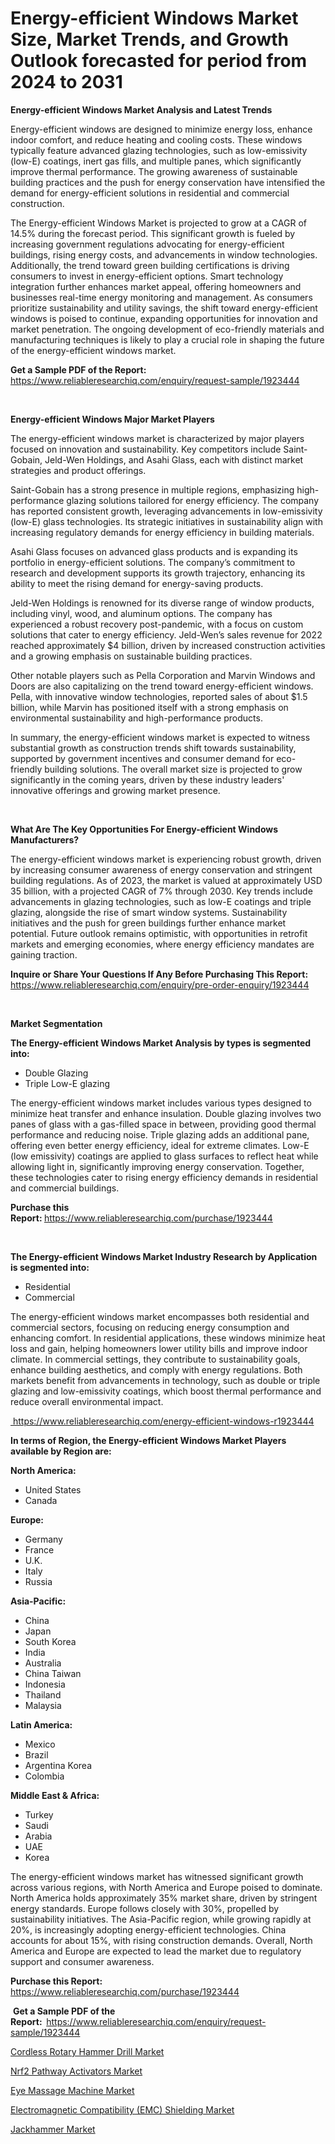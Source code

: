 <p><h1>Energy-efficient Windows Market Size, Market Trends, and Growth Outlook forecasted for period from 2024 to 2031</h1></p><p><strong>Energy-efficient Windows Market Analysis and Latest Trends</strong></p>
<p><p>Energy-efficient windows are designed to minimize energy loss, enhance indoor comfort, and reduce heating and cooling costs. These windows typically feature advanced glazing technologies, such as low-emissivity (low-E) coatings, inert gas fills, and multiple panes, which significantly improve thermal performance. The growing awareness of sustainable building practices and the push for energy conservation have intensified the demand for energy-efficient solutions in residential and commercial construction.</p><p>The Energy-efficient Windows Market is projected to grow at a CAGR of 14.5% during the forecast period. This significant growth is fueled by increasing government regulations advocating for energy-efficient buildings, rising energy costs, and advancements in window technologies. Additionally, the trend toward green building certifications is driving consumers to invest in energy-efficient options. Smart technology integration further enhances market appeal, offering homeowners and businesses real-time energy monitoring and management. As consumers prioritize sustainability and utility savings, the shift toward energy-efficient windows is poised to continue, expanding opportunities for innovation and market penetration. The ongoing development of eco-friendly materials and manufacturing techniques is likely to play a crucial role in shaping the future of the energy-efficient windows market.</p></p>
<p><strong>Get a Sample PDF of the Report:&nbsp;</strong> <a href="https://www.reliableresearchiq.com/enquiry/request-sample/1923444?utm_campaign=1121&utm_medium=2&utm_source=Github&utm_content=ia&utm_term=24102024&utm_id=energy-efficient-windows">https://www.reliableresearchiq.com/enquiry/request-sample/1923444</a></p>
<p>&nbsp;</p>
<p><strong>Energy-efficient Windows Major Market Players</strong></p>
<p><p>The energy-efficient windows market is characterized by major players focused on innovation and sustainability. Key competitors include Saint-Gobain, Jeld-Wen Holdings, and Asahi Glass, each with distinct market strategies and product offerings.</p><p>Saint-Gobain has a strong presence in multiple regions, emphasizing high-performance glazing solutions tailored for energy efficiency. The company has reported consistent growth, leveraging advancements in low-emissivity (low-E) glass technologies. Its strategic initiatives in sustainability align with increasing regulatory demands for energy efficiency in building materials.</p><p>Asahi Glass focuses on advanced glass products and is expanding its portfolio in energy-efficient solutions. The company’s commitment to research and development supports its growth trajectory, enhancing its ability to meet the rising demand for energy-saving products.</p><p>Jeld-Wen Holdings is renowned for its diverse range of window products, including vinyl, wood, and aluminum options. The company has experienced a robust recovery post-pandemic, with a focus on custom solutions that cater to energy efficiency. Jeld-Wen’s sales revenue for 2022 reached approximately $4 billion, driven by increased construction activities and a growing emphasis on sustainable building practices.</p><p>Other notable players such as Pella Corporation and Marvin Windows and Doors are also capitalizing on the trend toward energy-efficient windows. Pella, with innovative window technologies, reported sales of about $1.5 billion, while Marvin has positioned itself with a strong emphasis on environmental sustainability and high-performance products.</p><p>In summary, the energy-efficient windows market is expected to witness substantial growth as construction trends shift towards sustainability, supported by government incentives and consumer demand for eco-friendly building solutions. The overall market size is projected to grow significantly in the coming years, driven by these industry leaders' innovative offerings and growing market presence.</p></p>
<p>&nbsp;</p>
<p><strong>What Are The Key Opportunities For Energy-efficient Windows Manufacturers?</strong></p>
<p><p>The energy-efficient windows market is experiencing robust growth, driven by increasing consumer awareness of energy conservation and stringent building regulations. As of 2023, the market is valued at approximately USD 35 billion, with a projected CAGR of 7% through 2030. Key trends include advancements in glazing technologies, such as low-E coatings and triple glazing, alongside the rise of smart window systems. Sustainability initiatives and the push for green buildings further enhance market potential. Future outlook remains optimistic, with opportunities in retrofit markets and emerging economies, where energy efficiency mandates are gaining traction.</p></p>
<p><strong>Inquire or Share Your Questions If Any Before Purchasing This Report:</strong> <a href="https://www.reliableresearchiq.com/enquiry/pre-order-enquiry/1923444?utm_campaign=1121&utm_medium=2&utm_source=Github&utm_content=ia&utm_term=24102024&utm_id=energy-efficient-windows">https://www.reliableresearchiq.com/enquiry/pre-order-enquiry/1923444</a></p>
<p>&nbsp;</p>
<p><strong>Market Segmentation</strong></p>
<p><strong>The Energy-efficient Windows Market Analysis by types is segmented into:</strong></p>
<p><ul><li>Double Glazing</li><li>Triple Low-E glazing</li></ul></p>
<p><p>The energy-efficient windows market includes various types designed to minimize heat transfer and enhance insulation. Double glazing involves two panes of glass with a gas-filled space in between, providing good thermal performance and reducing noise. Triple glazing adds an additional pane, offering even better energy efficiency, ideal for extreme climates. Low-E (low emissivity) coatings are applied to glass surfaces to reflect heat while allowing light in, significantly improving energy conservation. Together, these technologies cater to rising energy efficiency demands in residential and commercial buildings.</p></p>
<p><strong>Purchase this Report:&nbsp;</strong><a href="https://www.reliableresearchiq.com/purchase/1923444?utm_campaign=1121&utm_medium=2&utm_source=Github&utm_content=ia&utm_term=24102024&utm_id=energy-efficient-windows">https://www.reliableresearchiq.com/purchase/1923444</a></p>
<p>&nbsp;</p>
<p><strong>The Energy-efficient Windows Market Industry Research by Application is segmented into:</strong></p>
<p><ul><li>Residential</li><li>Commercial</li></ul></p>
<p><p>The energy-efficient windows market encompasses both residential and commercial sectors, focusing on reducing energy consumption and enhancing comfort. In residential applications, these windows minimize heat loss and gain, helping homeowners lower utility bills and improve indoor climate. In commercial settings, they contribute to sustainability goals, enhance building aesthetics, and comply with energy regulations. Both markets benefit from advancements in technology, such as double or triple glazing and low-emissivity coatings, which boost thermal performance and reduce overall environmental impact.</p></p>
<p><a href="https://www.reliableresearchiq.com/energy-efficient-windows-r1923444?utm_campaign=1121&utm_medium=2&utm_source=Github&utm_content=ia&utm_term=24102024&utm_id=energy-efficient-windows">&nbsp;https://www.reliableresearchiq.com/energy-efficient-windows-r1923444</a></p>
<p><strong>In terms of Region, the Energy-efficient Windows Market Players available by Region are:</strong></p>
<p>
    <p> <strong> North America: </strong>
        <ul>
            <li>United States</li>
            <li>Canada</li>
        </ul>
        </p> 
    <p> <strong> Europe: </strong>
        <ul>
            <li>Germany</li>
            <li>France</li>
            <li>U.K.</li>
            <li>Italy</li>
            <li>Russia</li>
        </ul>
        </p> 
    <p> <strong> Asia-Pacific: </strong>
        <ul>
            <li>China</li>
            <li>Japan</li>
            <li>South Korea</li>
            <li>India</li>
            <li>Australia</li>
            <li>China Taiwan</li>
            <li>Indonesia</li>
            <li>Thailand</li>
            <li>Malaysia</li>
        </ul>
        </p> 
    <p> <strong> Latin America: </strong>
        <ul>
            <li>Mexico</li>
            <li>Brazil</li>
            <li>Argentina Korea</li>
            <li>Colombia</li>
        </ul>
        </p> 
    <p> <strong> Middle East & Africa: </strong>
        <ul>
            <li>Turkey</li>
            <li>Saudi</li>
            <li>Arabia</li>
            <li>UAE</li>
            <li>Korea</li>
        </ul>
    </p>
    </p>
<p><p>The energy-efficient windows market has witnessed significant growth across various regions, with North America and Europe poised to dominate. North America holds approximately 35% market share, driven by stringent energy standards. Europe follows closely with 30%, propelled by sustainability initiatives. The Asia-Pacific region, while growing rapidly at 20%, is increasingly adopting energy-efficient technologies. China accounts for about 15%, with rising construction demands. Overall, North America and Europe are expected to lead the market due to regulatory support and consumer awareness.</p></p>
<p><strong>Purchase this Report: </strong><a href="https://www.reliableresearchiq.com/purchase/1923444?utm_campaign=1121&utm_medium=2&utm_source=Github&utm_content=ia&utm_term=24102024&utm_id=energy-efficient-windows">https://www.reliableresearchiq.com/purchase/1923444</a></p>
<p>&nbsp;<strong>Get a Sample PDF of the Report:&nbsp;&nbsp;</strong><a href="https://www.reliableresearchiq.com/enquiry/request-sample/1923444?utm_campaign=1121&utm_medium=2&utm_source=Github&utm_content=ia&utm_term=24102024&utm_id=energy-efficient-windows">https://www.reliableresearchiq.com/enquiry/request-sample/1923444</a></p>
<p><strong></strong></p>
<p><p><a href="https://issuu.com/reportprime-2/docs/cordless-rotary-hammer-drill-market_d770c51e909b59?utm_campaign=1121&utm_medium=2&utm_source=Github&utm_content=ia&utm_term=24102024&utm_id=energy-efficient-windows">Cordless Rotary Hammer Drill Market</a></p><p><a href="https://www.linkedin.com/pulse/strategic-market-insights-global-nrf2-pathway-activators-g6ywc?utm_campaign=1121&utm_medium=2&utm_source=Github&utm_content=ia&utm_term=24102024&utm_id=energy-efficient-windows">Nrf2 Pathway Activators Market</a></p><p><a href="https://www.linkedin.com/pulse/eye-massage-machine-market-global-insights-sales-trends-2024-beqbe?utm_campaign=1121&utm_medium=2&utm_source=Github&utm_content=ia&utm_term=24102024&utm_id=energy-efficient-windows">Eye Massage Machine Market</a></p><p><a href="https://github.com/ryanbell8967/Market-Research-Report-List-1/blob/main/electromagnetic-compatibility-emc-shielding-market.md?utm_campaign=1121&utm_medium=2&utm_source=Github&utm_content=ia&utm_term=24102024&utm_id=energy-efficient-windows">Electromagnetic Compatibility (EMC) Shielding Market</a></p><p><a href="https://issuu.com/reportprime-2/docs/jackhammer-market-size-2030.pptx_fd220944aff35e?utm_campaign=1121&utm_medium=2&utm_source=Github&utm_content=ia&utm_term=24102024&utm_id=energy-efficient-windows">Jackhammer Market</a></p></p>